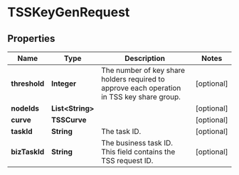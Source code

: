 

# TSSKeyGenRequest


## Properties

| Name | Type | Description | Notes |
|------------ | ------------- | ------------- | -------------|
|**threshold** | **Integer** | The number of key share holders required to approve each operation in TSS key share group. |  [optional] |
|**nodeIds** | **List&lt;String&gt;** |  |  [optional] |
|**curve** | **TSSCurve** |  |  [optional] |
|**taskId** | **String** | The task ID. |  [optional] |
|**bizTaskId** | **String** | The business task ID. This field contains the TSS request ID. |  [optional] |



